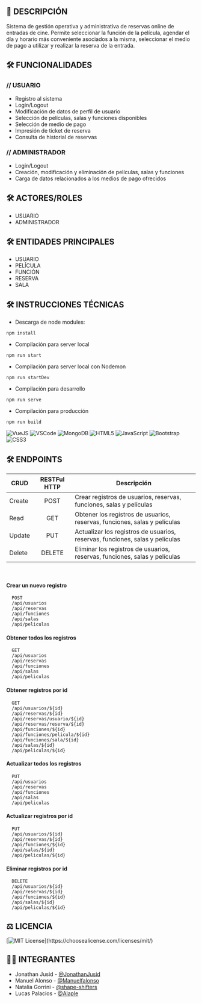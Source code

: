 ## 📌 DESCRIPCIÓN
Sistema de gestión operativa y administrativa de reservas online de entradas de cine.
Permite seleccionar la función de la película, agendar el día y horario más conveniente asociados a la misma, seleccionar el medio de pago a utilizar y realizar la reserva de la entrada.

## 🛠️ FUNCIONALIDADES

### // USUARIO
- Registro al sistema
- Login/Logout
- Modificación de datos de perfil de usuario
- Selección de películas, salas y funciones disponibles
- Selección de medio de pago
- Impresión de ticket de reserva
- Consulta de historial de reservas

### // ADMINISTRADOR
- Login/Logout
- Creación, modificación y eliminación de películas, salas y funciones
- Carga de datos relacionados a los medios de pago ofrecidos


## 🛠️ ACTORES/ROLES
- USUARIO
- ADMINISTRADOR


## 🛠️ ENTIDADES PRINCIPALES
- USUARIO
- PELÍCULA
- FUNCIÓN
- RESERVA
- SALA


## 🛠️ INSTRUCCIONES TÉCNICAS

- Descarga de node modules:

```
npm install
```
- Compilación para server local

```
npm run start
```
- Compilación para server local con Nodemon

```
npm run startDev
```
- Compilación para desarrollo

```
npm run serve
```
- Compilación para producción

```
npm run build
```

![VueJS](https://img.shields.io/badge/-VueJS-black?style=flat-square&logo=vuejs) ![VSCode](https://img.shields.io/badge/-VSCode-black?style=flat-square&logo=vscode) ![MongoDB](https://img.shields.io/badge/-MongoDB-black?style=flat-square&logo=mongodb) ![HTML5](https://img.shields.io/badge/-HTML5-black?style=flat-square&logo=html5&logoColor=white) ![JavaScript](https://img.shields.io/badge/-JavaScript-black?style=flat-square&logo=javascript) ![Bootstrap](https://img.shields.io/badge/-Bootstrap-black?style=flat-square&logo=bootstrap) ![CSS3](https://img.shields.io/badge/-CSS3-black?style=flat-square&logo=css3)


## 🛠️ ENDPOINTS

| CRUD     |      RESTFul HTTP       |  Descripción |
|----------|:-------------:|------ |
| Create   |  POST         | Crear registros de usuarios, reservas, funciones, salas y películas |
| Read     |  GET          |   Obtener los registros de usuarios, reservas, funciones, salas y películas|
| Update   | PUT           |    Actualizar los registros de usuarios, reservas, funciones, salas y películas |
| Delete   | DELETE        |    Eliminar los registros de usuarios, reservas, funciones, salas y películas |
<br/>

#### Crear un nuevo registro

```http
  POST 
  /api/usuarios
  /api/reservas
  /api/funciones
  /api/salas
  /api/peliculas
```

#### Obtener todos los registros

```http
  GET 
  /api/usuarios
  /api/reservas
  /api/funciones
  /api/salas
  /api/peliculas
```

#### Obtener registros por id

```http
  GET 
  /api/usuarios/${id}
  /api/reservas/${id}
  /api/reservas/usuario/${id}
  /api/reservas/reserva/${id}
  /api/funciones/${id}
  /api/funciones/pelicula/${id}
  /api/funciones/sala/${id}
  /api/salas/${id}
  /api/peliculas/${id}
```

#### Actualizar todos los registros

```http
  PUT 
  /api/usuarios
  /api/reservas
  /api/funciones
  /api/salas
  /api/peliculas
```

#### Actualizar registros por id

```http
  PUT 
  /api/usuarios/${id}
  /api/reservas/${id}
  /api/funciones/${id}
  /api/salas/${id}
  /api/peliculas/${id}
```

#### Eliminar registros por id

```http
  DELETE 
  /api/usuarios/${id}
  /api/reservas/${id}
  /api/funciones/${id}
  /api/salas/${id}
  /api/peliculas/${id}
```

## ⚖️ LICENCIA
[![MIT License](https://img.shields.io/apm/l/atomic-design-ui.svg?)](https://choosealicense.com/licenses/mit/)


## 👩‍💻 INTEGRANTES

- Jonathan Jusid - [@JonathanJusid](https://github.com/jonathanjusid)
- Manuel Alonso - [@Manuelfalonso](https://www.github.com/manuelfalonso)
- Natalia Gorrini - [@shape-shifters](https://github.com/shape-shifters)
- Lucas Palacios - [@Alaple](https://www.github.com/alaple)
